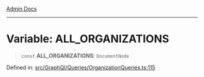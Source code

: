 [Admin Docs](/)

***

# Variable: ALL\_ORGANIZATIONS

> `const` **ALL\_ORGANIZATIONS**: `DocumentNode`

Defined in: [src/GraphQl/Queries/OrganizationQueries.ts:115](https://github.com/PalisadoesFoundation/talawa-admin/blob/main/src/GraphQl/Queries/OrganizationQueries.ts#L115)
